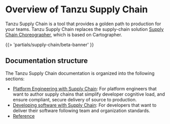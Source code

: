 # Overview of Tanzu Supply Chain

Tanzu Supply Chain is a tool that provides a golden path to production for your teams. Tanzu Supply
Chain replaces the supply-chain solution [Supply Chain Choreographer](../scc/about.hbs.md), which is
based on Cartographer.

{{> 'partials/supply-chain/beta-banner' }}

## Documentation structure

The Tanzu Supply Chain documentation is organized into the following sections:

- [Platform Engineering with Supply Chain](platform-engineering/about.hbs.md): For platform
  engineers that want to author supply chains that simplify developer cognitive load, and ensure
  compliant, secure delivery of source to production.
- [Developing software with Supply Chain](development/about.hbs.md): For developers that want to
  deliver their software following team and organization standards.
- [Reference](reference/about.hbs.md)